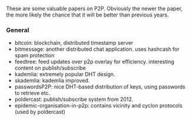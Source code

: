 These are some valuable papers on P2P. Obviously the newer the paper, the more likely the chance that it will be better than previous years.

### General
* bitcoin: blockchain, distributed timestamp server
* bitmessage: another distributed chat application. uses hashcash for spam protection
* feedtree: feed updates over p2p overlay for efficiency. interesting content on publish/subscribe
* kademlia: extremely popular DHT design.
* skademlia: kademlia improved.
* passwordsP2P: nice DHT-based distribution of keys, using passwords to retrieve etc.
* poldercast: publish/subscribe system from 2012.
* epidemic-organisation-in-p2p: contains vicinity and cyclon protocols (used by poldercast)
